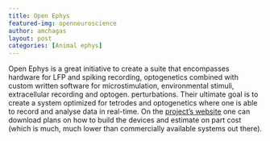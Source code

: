 ```yaml
---
title: Open Ephys
featured-img: openneuroscience
author: amchagas
layout: post
categories: [Animal ephys]
---
```


Open Ephys is a great initiative to create a suite that encompasses hardware for LFP and spiking recording, optogenetics combined with custom written software for microstimulation, environmental stimuli, extracellular recording and optogen. perturbations. Their ultimate goal is to create a system optimized for tetrodes and optogenetics where one is able to record and analyse data in real-time. On the [project’s website](http://www.open-ephys.org/) one can download plans on how to build the devices and estimate on part cost (which is much, much lower than commercially available systems out there).
